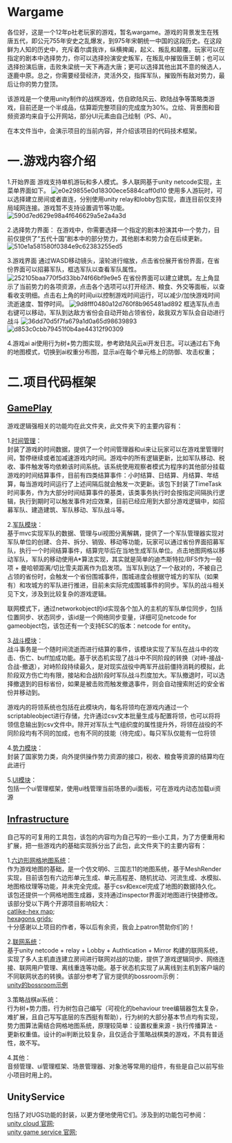 # Wargame

各位好，这是一个12年p社老玩家的游戏，暂名wargame。游戏的背景发生在残唐五代，即公元755年安史之乱爆发，到975年宋朝统一中国的这段历史。在这段鲜为人知的历史中，充斥着尔虞我诈，纵横捭阖，起义、叛乱和颠覆。玩家可以在指定的剧本中选择势力，你可以选择扮演安史叛军，在叛乱中摧毁唐王朝；也可以选择扮演后唐，击败朱梁统一天下再造大唐；更可以选择其他出其不意的候选人，逐鹿中原。总之，你需要经营经济，灵活外交，指挥军队，摧毁所有敌对势力，最后让你的势力登顶。

该游戏是一个使用unity制作的战棋游戏，仿自欧陆风云、欧陆战争等策略类游戏，目前还是一个半成品，估算距完整项目的完成度为30%。立绘、背景图和音频资源均来自于公开网站，部分UI元素由自己绘制（PS、AI）。

在本文件当中，会演示项目的当前内容，并介绍该项目的代码技术框架。

# 一.游戏内容介绍

1.开始界面
游戏支持单机游玩和多人模式。多人联网基于unity netcode实现，主菜单界面如下。
![e0e29855e0d18300ece5884caff0d10](https://github.com/huayuxingtguiyujing/Wargame/assets/116824077/d072d70d-ad12-4952-8398-f85458b283dc)
使用多人游玩时，可以选择建立房间或者直连，分别使用unity relay和lobby包实现，直连目前仅支持局域网连接。游戏暂不支持设置调节等功能。
![590d7ed629e98a4f646629a5e2a4a3d](https://github.com/huayuxingtguiyujing/Wargame/assets/116824077/1f571a96-844f-479b-9ec8-bfb27d61da82)

2.选择势力界面：
在游戏中，你需要选择一个指定的剧本扮演其中一个势力，目前仅提供了“五代十国”剧本中的部分势力，其他剧本和势力会在后续更新。
![510e1a581580f0384e9c62383255ed5](https://github.com/huayuxingtguiyujing/Wargame/assets/116824077/21566433-9a35-42be-a028-2ebc52058097)

3.游戏界面
通过WASD移动镜头，滚轮进行缩放，点击省份展开省份界面，在省份界面可以招募军队，框选军队以查看军队属性。
![252105baa770f5d33bb74f66bf9e9e5](https://github.com/huayuxingtguiyujing/Wargame/assets/116824077/e6bec3ac-7a6c-4c63-a998-f6661f42f21f)
在省份界面可以建立建筑。左上角显示了当前势力的各项资源，点击各个选项可以打开经济、粮食、外交等面板，以查看收支明细。点击右上角的时间ui以控制游戏时间运行，可以减少/加快游戏时间流逝速度、暂停时间。
![9d8fff0480a12d760f8b965481ad892](https://github.com/huayuxingtguiyujing/Wargame/assets/116824077/bf245497-6f72-49ce-9d97-4734890a3943)
框选军队点击右键可以移动，军队到达敌方省份会自动开始占领省份，敌我双方军队会自动进行战斗
![36dd70d5f7fa679a1d0a65d98639893](https://github.com/huayuxingtguiyujing/Wargame/assets/116824077/4ae26aae-165a-4e1e-82c1-c69558c6164c)
![d853c0cbb79451f0b4ae44312f90309](https://github.com/huayuxingtguiyujing/Wargame/assets/116824077/52b357ad-185b-4a50-8b69-dd28a316eff5)

4.游戏ai
ai使用行为树+势力图实现，参考欧陆风云ai开发日志。可以通过右下角的地图模式，切换到ai权重分布图，显示ai在每个单元格上的防御、攻击权重；

# 二.项目代码框架

## [GamePlay](https://github.com/huayuxingtguiyujing/Wargame/tree/main/Assets/Script/GamePlay)

游戏逻辑强相关的功能均在此文件夹，此文件夹下的主要内容有：

1.[时间管理](https://github.com/huayuxingtguiyujing/Wargame/tree/main/Assets/Script/GamePlay/Application/Time)：<br>
封装了游戏的时间数据，提供了一个时间管理器和ui来让玩家可以在游戏里管理时间，暂停继续或者加减速游戏内时间。游戏中的所有逻辑更新，比如军队移动、税收、事件触发等均依赖该时间系统。该系统使用观察者模式为程序的其他部分挂载游戏的时间结算事件，目前有四类结算事件：小时结算、日结算、月结算、年结算，每当游戏时间运行了上述间隔后就会触发一次更新。该包下封装了TimeTask时间事务，作为大部分时间结算事件的基类，该类事务执行时会按指定间隔执行逻辑，执行到期时可以触发事件对应效果，目前已经应用到大部分游戏逻辑中，如招募军队、建造建筑、军队移动、军队战斗等。

2.[军队模块](https://github.com/huayuxingtguiyujing/Wargame/tree/main/Assets/Script/GamePlay/Army)：<br>
基于mvc实现军队的数据、管理与ui视图分离解耦，提供了一个军队管理器实现对军队单位的创建、合并、拆分、销毁、移动等功能，玩家可以通过省份界面招募军队，执行一个时间结算事件，结算完毕后在当地生成军队单位。点击地图网格以移动军队，军队的移动使用A*算法实现，其实就是简单的迪杰斯特拉/BFS作为一般项 + 曼哈顿距离/切比雪夫距离作为启发项。当军队到达了一个敌对的，不被自己占领的省份时，会触发一个省份围城事件，围城进度会根据守城方的军队（如果有）和攻城方的军队进行推进，目前未实际完成围城事件的同步。军队的战斗相关见下文，涉及到比较复杂的游戏逻辑。

联网模式下，通过networkobject的id实现各个加入的主机的军队单位同步，包括位置同步、状态同步，该id是一个网络同步变量，详细可见netcode for gameobject包，该包还有一个支持ESC的版本：netcode for entity。

3.[战斗模块](https://github.com/huayuxingtguiyujing/Wargame/tree/main/Assets/Script/GamePlay/Combat)：<br>
战斗事务是一个随时间流逝而进行结算的事件，该模块实现了军队在战斗中的攻击、伤亡、buff加成功能。基于状态机实现了战斗中不同阶段的转换（对峙-接战-合战-撤退），对峙阶段持续最久，是对现实战役中两军开战前僵持消耗的模拟，此阶段双方伤亡均有限，接站和合战阶段时军队战斗烈度加大。军队撤退时，可以选择撤退到的目标省份，如果是被击败而触发撤退事件，则会自动搜索附近的安全省份并移动到。

游戏内的将领系统也包括在此模块内，每名将领均在游戏内通过一个scriptableobject进行存储，允许通过csv文本批量生成与配置将领，也可以将将领信息输出到csv文件中。除开对军队士气组织度的属性提升外，将领在战役的不同阶段均有不同的加成，也有不同的技能（待完成）。每只军队仅能有一位将领

4.[势力模块](https://github.com/huayuxingtguiyujing/Wargame/tree/main/Assets/Script/GamePlay/Politic)：<br>
封装了国家势力类，向外提供操作势力资源的接口，税收、粮食等资源的结算均在此进行

5.[UI模块](https://github.com/huayuxingtguiyujing/Wargame/tree/main/Assets/Script/GamePlay/UI)：<br>
包括一个ui管理框架，使用ui栈管理当前场景的ui面板，可在游戏内动态加载ui资源


## [Infrastructure](https://github.com/huayuxingtguiyujing/Wargame/tree/main/Assets/Script/Infrastructure)

自己写的可复用的工具包，该包的内容均为自己写的一些小工具，为了方便重用和扩展，把一些游戏内的基础实现拆分出了此包，此文件夹下的主要内容有：

1.[六边形网格地图系统](https://github.com/huayuxingtguiyujing/Wargame/tree/main/Assets/Script/Infrastructure/HexagonalGrids)：<br>
作为游戏地图的基础，是一个仿文明6、三国志11的地图系统，基于MeshRender实现，目前该包有六边形单元生成、单元高程差、随机扰动、河流生成、水模拟、地图格纹理等功能，并未完全完成。基于csv和excel完成了地图的数据持久化。该包还提供一个网格地图生成器，支持通过inspector界面对地图进行快捷修改。该部分受以下两个开源项目影响较大：<br>
[catlike-hex map](https://catlikecoding.com/unity/tutorials/hex-map/); <br>
[hexagons grids](https://www.redblobgames.com/grids/hexagons/);<br>
十分感谢以上项目的作者，等以后有余资，我会上patron赞助你们的！

2.[联网系统](https://github.com/huayuxingtguiyujing/Wargame/tree/main/Assets/Script/Infrastructure/Network)：<br>
基于unity netcode + relay + Lobby + Authtication + Mirror 构建的联网系统，实现了多人主机直连建立房间进行联网对战的功能，提供了游戏逻辑同步、网络连接、联网用户管理、离线重连等功能。基于状态机实现了从离线到主机到客户端的不同联网状态的转换。该部分参考了官方提供的bossroom示例：<br>
[unity的bossroom示例](https://github.com/Unity-Technologies/com.unity.multiplayer.samples.coop.git)

3.策略战棋ai系统：<br>
行为树+势力图，行为树包自己编写（可视化的behaviour tree编辑器包太复杂，难扩展，且自己写写底层的东西挺有帮助），行为树的大部分基本节点均有实现，势力图算法需结合网格地图系统，原理较简单：设置权重来源 - 执行传播算法 - 更新权重值。设计的ai判断比较复杂，且仅适合于策略战棋类的游戏，不具有普适性，故不写。

4.其他：<br>音频管理、ui管理框架、场景管理器、对象池等常用的组件，有些是自己以前写些小项目时用上的。


## UnityService

包括了对UGS功能的封装，以更方便地使用它们。涉及到的功能包可参阅：<br>[unity cloud 官网](https://cloud.unity.com/); <br>[unity game service 官网](https://unity.com/cn/solutions/gaming-services);
